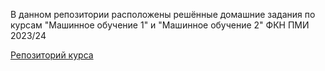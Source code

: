 В данном репозитории расположены решённые домашние задания по курсам "Машинное обучение 1" и "Машинное обучение 2" ФКН ПМИ 2023/24

[Репозиторий курса]([https://www.google.com](https://github.com/esokolov/ml-course-hse/tree/master/2023-fall))
